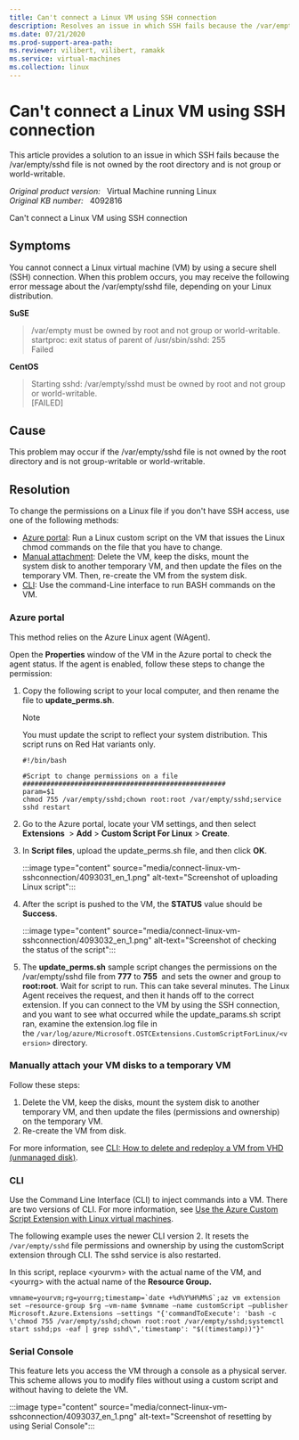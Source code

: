 ```yaml
---
title: Can't connect a Linux VM using SSH connection
description: Resolves an issue in which SSH fails because the /var/empty/sshd file is not owned by the root directory and is not group or world-writable.
ms.date: 07/21/2020
ms.prod-support-area-path: 
ms.reviewer: vilibert, vilibert, ramakk
ms.service: virtual-machines
ms.collection: linux
---
```

# Can't connect a Linux VM using SSH connection

This article provides a solution to an issue in which SSH fails because the /var/empty/sshd file is not owned by the root directory and is not group or world-writable.

_Original product version:_ &nbsp; Virtual Machine running Linux  
_Original KB number:_ &nbsp; 4092816

Can't connect a Linux VM using SSH connection

## Symptoms

You cannot connect a Linux virtual machine (VM) by using a secure shell (SSH) connection. When this problem occurs, you may receive the following error message about the /var/empty/sshd file, depending on your Linux distribution.

**SuSE**

> /var/empty must be owned by root and not group or world-writable.  
startproc: exit status of parent of /usr/sbin/sshd: 255  
Failed 

**CentOS**  

> Starting sshd: /var/empty/sshd must be owned by root and not group or world-writable.  
[FAILED] 

## Cause

This problem may occur if the /var/empty/sshd file is not owned by the root directory and is not group-writable or world-writable. 

## Resolution

To change the permissions on a Linux file if you don't have SSH access, use one of the following methods:

- [Azure portal](#azure-portal): Run a Linux custom script on the VM that issues the Linux chmod commands on the file that you have to change.
- [Manual attachment](#manually-attach-your-vmdisks-to-a-temporary-vm): Delete the VM, keep the disks, mount the system disk to another temporary VM, and then update the files on the temporary VM. Then, re-create the VM from the system disk.
- [CLI](#cli): Use the command-Line interface to run BASH commands on the VM.

### Azure portal

This method relies on the Azure Linux agent (WAgent).

Open the **Properties** window of the VM in the Azure portal to check the agent status. If the agent is enabled, follow these steps to change the permission:

1. Copy the following script to your local computer, and then rename the file to **update_perms.sh**.

    > [!NOTE]
    > You must update the script to reflect your system distribution. This script runs on Red Hat variants only.

    ```
    #!/bin/bash
    
    #Script to change permissions on a file
    ###################################################
    param=$1
    chmod 755 /var/empty/sshd;chown root:root /var/empty/sshd;service sshd restart
    ```

2. Go to the Azure portal, locate your VM settings, and then select **Extensions**  > **Add** > **Custom Script For Linux** > **Create**. 
3. In **Script files**, upload the update_perms.sh file, and then click **OK**.

    :::image type="content" source="media/connect-linux-vm-sshconnection/4093031_en_1.png" alt-text="Screenshot of uploading Linux script":::

4. After the script is pushed to the VM, the **STATUS** value should be **Success**.

    :::image type="content" source="media/connect-linux-vm-sshconnection/4093032_en_1.png" alt-text="Screenshot of checking the status of the script":::

5. The **update_perms.sh** sample script changes the permissions on the /var/empty/sshd file from **777** to **755**  and sets the owner and group to **root:root**. Wait for script to run. This can take several minutes. The Linux Agent receives the request, and then it hands off to the correct extension.
If you can connect to the VM by using the SSH connection, and you want to see what occurred while the update_params.sh script ran, examine the extension.log file in the `/var/log/azure/Microsoft.OSTCExtensions.CustomScriptForLinux/<version>` directory.

### Manually attach your VM disks to a temporary VM

Follow these steps:

1. Delete the VM, keep the disks, mount the system disk to another temporary VM, and then update the files (permissions and ownership) on the temporary VM.
2. Re-create the VM from disk.

For more information, see [CLI: How to delete and redeploy a VM from VHD (unmanaged disk)](/archive/blogs/linuxonazure/az-cli-how-to-delete-and-re-deploy-a-vm-from-vhd).

### CLI

Use the Command Line Interface (CLI) to inject commands into a VM. There are two versions of CLI. For more information, see [Use the Azure Custom Script Extension with Linux virtual machines](/azure/virtual-machines/linux/extensions-customscript).

The following example uses the newer CLI version 2. It resets the `/var/empty/sshd` file permissions and ownership by using the customScript extension through CLI. The sshd service is also restarted.

In this script, replace \<yourvm> with the actual name of the VM, and \<yourrg> with the actual name of the **Resource Group.**  

```
vmname=yourvm;rg=yourrg;timestamp=`date +%d%Y%H%M%S`;az vm extension set –resource-group $rg –vm-name $vmname –name customScript –publisher Microsoft.Azure.Extensions –settings "{'commandToExecute': 'bash -c \'chmod 755 /var/empty/sshd;chown root:root /var/empty/sshd;systemctl start sshd;ps -eaf | grep sshd\",'timestamp': "$((timestamp))"}"
```

### Serial Console

This feature lets you access the VM through a console as a physical server. This scheme allows you to modify files without using a custom script and without having to delete the VM.

:::image type="content" source="media/connect-linux-vm-sshconnection/4093037_en_1.png" alt-text="Screenshot of resetting by using Serial Console":::
